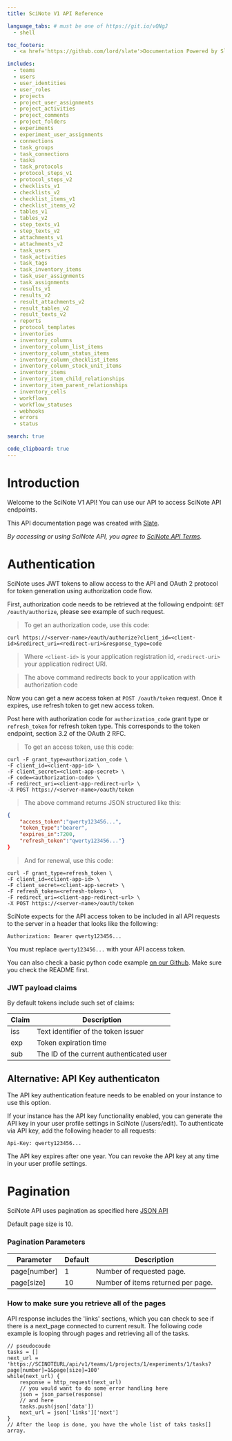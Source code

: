 ```yaml
---
title: SciNote V1 API Reference

language_tabs: # must be one of https://git.io/vQNgJ
  - shell

toc_footers:
  - <a href='https://github.com/lord/slate'>Documentation Powered by Slate</a>

includes:
  - teams
  - users
  - user_identities
  - user_roles
  - projects
  - project_user_assignments
  - project_activities
  - project_comments
  - project_folders
  - experiments
  - experiment_user_assignments
  - connections
  - task_groups
  - task_connections
  - tasks
  - task_protocols
  - protocol_steps_v1
  - protocol_steps_v2
  - checklists_v1
  - checklists_v2
  - checklist_items_v1
  - checklist_items_v2
  - tables_v1
  - tables_v2
  - step_texts_v1
  - step_texts_v2
  - attachments_v1
  - attachments_v2
  - task_users
  - task_activities
  - task_tags
  - task_inventory_items
  - task_user_assignments
  - task_assignments
  - results_v1
  - results_v2
  - result_attachments_v2
  - result_tables_v2
  - result_texts_v2
  - reports
  - protocol_templates
  - inventories
  - inventory_columns
  - inventory_column_list_items
  - inventory_column_status_items
  - inventory_column_checklist_items
  - inventory_column_stock_unit_items
  - inventory_items
  - inventory_item_child_relationships
  - inventory_item_parent_relationships
  - inventory_cells
  - workflows
  - workflow_statuses
  - webhooks
  - errors
  - status

search: true

code_clipboard: true
---
```


# Introduction

Welcome to the SciNote V1 API! You can use our API to access SciNote API endpoints.

This API documentation page was created with [Slate](https://github.com/lord/slate).

_By accessing or using SciNote API, you agree to [SciNote API Terms](https://www.scinote.net/legal/api-terms/)._

# Authentication

SciNote uses JWT tokens to allow access to the API and OAuth 2 protocol for token generation using authorization code flow.

First, authorization code needs to be retrieved at the following endpoint: `GET /oauth/authorize`, please see example of such request.

> To get an authorization code, use this code:

```shell
curl https://<server-name>/oauth/authorize?client_id=<client-id>&redirect_uri=<redirect-uri>&response_type=code
```
> Where `<client-id>` is your application registration id, `<redirect-uri>` your application redirect URI.

> The above command redirects back to your application with authorization code

Now you can get a new access token at `POST /oauth/token` request. Once it expires, use refresh token to get new access token.

Post here with authorization code for `authorization_code` grant type or `refresh_token` for refresh token type. This corresponds to the token endpoint, section 3.2 of the OAuth 2 RFC.

> To get an access token, use this code:

```shell
curl -F grant_type=authorization_code \
-F client_id=<client-app-id> \
-F client_secret=<client-app-secret> \
-F code=<authorization-code> \
-F redirect_uri=<client-app-redirect-url> \
-X POST https://<server-name>/oauth/token
```

> The above command returns JSON structured like this:

```json
{
    "access_token":"qwerty123456...",
    "token_type":"bearer",
    "expires_in":7200,
    "refresh_token":"qwerty123456..."}
}
```

> And for renewal, use this code:

```shell
curl -F grant_type=refresh_token \
-F client_id=<client-app-id> \
-F client_secret=<client-app-secret> \
-F refresh_token=<refresh-token> \
-F redirect_uri=<client-app-redirect-url> \
-X POST https://<server-name>/oauth/token
```

SciNote expects for the API access token to be included in all API requests to the server in a header that looks like the following:

`Authorization: Bearer qwerty123456...`

<aside class="notice">
You must replace <code>qwerty123456...</code> with your API access token.
</aside>

You can also check a basic python code example [on our Github](https://github.com/biosistemika/scinote-python-api-client-example). Make sure you check the README first.

### JWT payload claims

By default tokens include such set of claims:

Claim | Description
--------- | -----------
iss | Text identifier of the token issuer
exp | Token expiration time
sub | The ID of the current authenticated user

## Alternative: API Key authenticaton

<aside class="notice">
The API key authentication feature needs to be enabled on your instance to use this option.
</aside>

If your instance has the API key functionality enabled, you can generate the API key in your user profile settings in SciNote (/users/edit). To authenticate via API key, add the following header to all requests:

`Api-Key: qwerty123456...`


The API key expires after one year. You can revoke the API key at any time in your user profile settings.

# Pagination

SciNote API uses pagination as specified here [JSON API](http://jsonapi.org/format/#fetching-pagination)

Default page size is 10.

### Pagination Parameters

Parameter | Default | Description
--------- | ------- | -----------
page[number] | 1 | Number of requested page.
page[size] | 10 | Number of items returned per page.


### How to make sure you retrieve all of the pages

API response includes the 'links' sections, which you can check to see if there is a next_page connected to current result.
The following code example is looping through pages and retrieving all of the tasks.
```
// pseudocoude
tasks = []
next_url = 'https://SCINOTEURL/api/v1/teams/1/projects/1/experiments/1/tasks?page[number]=1&page[size]=100'
while(next_url) {
    response = http_request(next_url)
    // you would want to do some error handling here
    json = json_parse(response)
    // and here
    tasks.push(json['data'])
    next_url = json['links']['next']
}
// After the loop is done, you have the whole list of taks tasks[] array.
```
